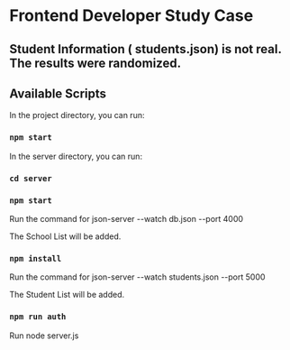 # Frontend Developer Study Case

## Student Information ( students.json) is not real. The results were randomized.

## Available Scripts

In the project directory, you can run:

### `npm start`

In the server directory, you can run:

### `cd server`
### `npm start`

Run the command for json-server --watch db.json --port 4000

The School List will be added.


### `npm install`

Run the command for json-server --watch students.json --port 5000 

The Student List will be added.

### `npm run auth`

Run node server.js



